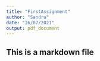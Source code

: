 ```yaml
---
title: "FirstAssignment"
author: "Sandra"
date: "26/07/2021"
output: pdf_document
---
```


## This is a markdown file
